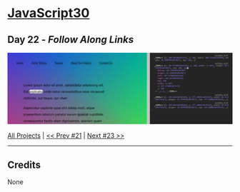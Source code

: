 # [JavaScript30](https://javascript30.com/)

## **Day 22** - *Follow Along Links*

<img src="static/img/day22.png" alt="Day22 Image" width="700">


[All Projects](https://github.com/10xOXR/JavaScript30/blob/master/README.md) | [<< Prev #21](https://github.com/10xOXR/JavaScript30/tree/master/day21) | [Next #23 >>](https://github.com/10xOXR/JavaScript30/tree/master/day23)

---

## Credits

None